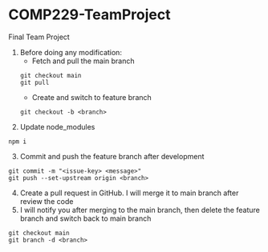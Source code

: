 # COMP229-TeamProject
Final Team Project

1. Before doing any modification:
   - Fetch and pull the main branch
   ```
   git checkout main
   git pull
   ```
   - Create and switch to feature branch
   ```
   git checkout -b <branch>
   ```
2. Update node_modules
```
npm i
```
3. Commit and push the feature branch after development
```
git commit -m "<issue-key> <message>"
git push --set-upstream origin <branch>
```
4. Create a pull request in GitHub. I will merge it to main branch after review the code
5. I will notify you after merging to the main branch, then delete the feature branch and switch back to main branch
```
git checkout main
git branch -d <branch>
```
